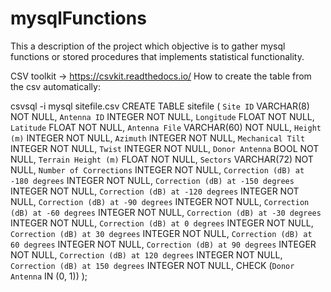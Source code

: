 # mysqlFunctions
This a description of the project which objective is to gather mysql functions or stored procedures that implements statistical functionality.


CSV toolkit -> https://csvkit.readthedocs.io/
How to create the table from the csv automatically:

csvsql -i mysql sitefile.csv
CREATE TABLE sitefile (
        `Site ID` VARCHAR(8) NOT NULL,
        `Antenna ID` INTEGER NOT NULL,
        `Longitude` FLOAT NOT NULL,
        `Latitude` FLOAT NOT NULL,
        `Antenna File` VARCHAR(60) NOT NULL,
        `Height (m)` INTEGER NOT NULL,
        `Azimuth` INTEGER NOT NULL,
        `Mechanical Tilt` INTEGER NOT NULL,
        `Twist` INTEGER NOT NULL,
        `Donor Antenna` BOOL NOT NULL,
        `Terrain Height (m)` FLOAT NOT NULL,
        `Sectors` VARCHAR(72) NOT NULL,
        `Number of Corrections` INTEGER NOT NULL,
        `Correction (dB) at -180 degrees` INTEGER NOT NULL,
        `Correction (dB) at -150 degrees` INTEGER NOT NULL,
        `Correction (dB) at -120 degrees` INTEGER NOT NULL,
        `Correction (dB) at -90 degrees` INTEGER NOT NULL,
        `Correction (dB) at -60 degrees` INTEGER NOT NULL,
        `Correction (dB) at -30 degrees` INTEGER NOT NULL,
        `Correction (dB) at 0 degrees` INTEGER NOT NULL,
        `Correction (dB) at 30 degrees` INTEGER NOT NULL,
        `Correction (dB) at 60 degrees` INTEGER NOT NULL,
        `Correction (dB) at 90 degrees` INTEGER NOT NULL,
        `Correction (dB) at 120 degrees` INTEGER NOT NULL,
        `Correction (dB) at 150 degrees` INTEGER NOT NULL,
        CHECK (`Donor Antenna` IN (0, 1))
);
